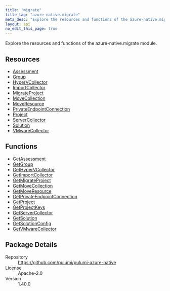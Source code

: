 ```yaml
---
title: "migrate"
title_tag: "azure-native.migrate"
meta_desc: "Explore the resources and functions of the azure-native.migrate module."
layout: api
no_edit_this_page: true
---
```


<!-- WARNING: this file was generated by Pulumi Docs Generator. -->
<!-- Do not edit by hand unless you're certain you know what you are doing! -->

Explore the resources and functions of the azure-native.migrate module.

<h2 id="resources">Resources</h2>
<ul class="api">
    <li><a href="assessment" title="Assessment"><span class="api-symbol api-symbol--resource"></span>Assessment</a></li>
    <li><a href="group" title="Group"><span class="api-symbol api-symbol--resource"></span>Group</a></li>
    <li><a href="hypervcollector" title="HyperVCollector"><span class="api-symbol api-symbol--resource"></span>HyperVCollector</a></li>
    <li><a href="importcollector" title="ImportCollector"><span class="api-symbol api-symbol--resource"></span>ImportCollector</a></li>
    <li><a href="migrateproject" title="MigrateProject"><span class="api-symbol api-symbol--resource"></span>MigrateProject</a></li>
    <li><a href="movecollection" title="MoveCollection"><span class="api-symbol api-symbol--resource"></span>MoveCollection</a></li>
    <li><a href="moveresource" title="MoveResource"><span class="api-symbol api-symbol--resource"></span>MoveResource</a></li>
    <li><a href="privateendpointconnection" title="PrivateEndpointConnection"><span class="api-symbol api-symbol--resource"></span>PrivateEndpointConnection</a></li>
    <li><a href="project" title="Project"><span class="api-symbol api-symbol--resource"></span>Project</a></li>
    <li><a href="servercollector" title="ServerCollector"><span class="api-symbol api-symbol--resource"></span>ServerCollector</a></li>
    <li><a href="solution" title="Solution"><span class="api-symbol api-symbol--resource"></span>Solution</a></li>
    <li><a href="vmwarecollector" title="VMwareCollector"><span class="api-symbol api-symbol--resource"></span>VMwareCollector</a></li>
</ul>

<h2 id="functions">Functions</h2>
<ul class="api">
    <li><a href="getassessment" title="GetAssessment"><span class="api-symbol api-symbol--function"></span>GetAssessment</a></li>
    <li><a href="getgroup" title="GetGroup"><span class="api-symbol api-symbol--function"></span>GetGroup</a></li>
    <li><a href="gethypervcollector" title="GetHyperVCollector"><span class="api-symbol api-symbol--function"></span>GetHyperVCollector</a></li>
    <li><a href="getimportcollector" title="GetImportCollector"><span class="api-symbol api-symbol--function"></span>GetImportCollector</a></li>
    <li><a href="getmigrateproject" title="GetMigrateProject"><span class="api-symbol api-symbol--function"></span>GetMigrateProject</a></li>
    <li><a href="getmovecollection" title="GetMoveCollection"><span class="api-symbol api-symbol--function"></span>GetMoveCollection</a></li>
    <li><a href="getmoveresource" title="GetMoveResource"><span class="api-symbol api-symbol--function"></span>GetMoveResource</a></li>
    <li><a href="getprivateendpointconnection" title="GetPrivateEndpointConnection"><span class="api-symbol api-symbol--function"></span>GetPrivateEndpointConnection</a></li>
    <li><a href="getproject" title="GetProject"><span class="api-symbol api-symbol--function"></span>GetProject</a></li>
    <li><a href="getprojectkeys" title="GetProjectKeys"><span class="api-symbol api-symbol--function"></span>GetProjectKeys</a></li>
    <li><a href="getservercollector" title="GetServerCollector"><span class="api-symbol api-symbol--function"></span>GetServerCollector</a></li>
    <li><a href="getsolution" title="GetSolution"><span class="api-symbol api-symbol--function"></span>GetSolution</a></li>
    <li><a href="getsolutionconfig" title="GetSolutionConfig"><span class="api-symbol api-symbol--function"></span>GetSolutionConfig</a></li>
    <li><a href="getvmwarecollector" title="GetVMwareCollector"><span class="api-symbol api-symbol--function"></span>GetVMwareCollector</a></li>
</ul>

<h2 id="package-details">Package Details</h2>
<dl class="package-details">
	<dt>Repository</dt>
	<dd><a href="https://github.com/pulumi/pulumi-azure-native">https://github.com/pulumi/pulumi-azure-native</a></dd>
	<dt>License</dt>
	<dd>Apache-2.0</dd>
	<dt>Version</dt>
	<dd>1.40.0</dd>
</dl>

